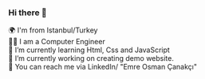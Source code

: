 ### Hi there 👋

🌍 I'm from Istanbul/Turkey  
👨‍💻 I am a Computer Engineer  
🌱 I’m currently learning Html, Css and JavaScript  
🔭 I’m currently working on creating demo website.  
📩 You can reach me via LinkedIn/ "Emre Osman Çanakçı"  

